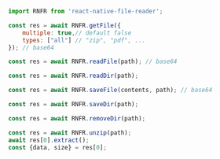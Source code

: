 ```js
import RNFR from 'react-native-file-reader';
```

```js
const res = await RNFR.getFile({
    multiple: true,// default false
    types: ["all"] // "zip", "pdf", ...
}); // base64
```

```js
const res = await RNFR.readFile(path); // base64
```

```js
const res = await RNFR.readDir(path);
```

```js
const res = await RNFR.saveFile(contents, path); // base64
```

```js
const res = await RNFR.saveDir(path);
```

```js
const res = await RNFR.removeDir(path);
```

```js
const res = await RNFR.unzip(path);
await res[0].extract();
const {data, size} = res[0];
```
